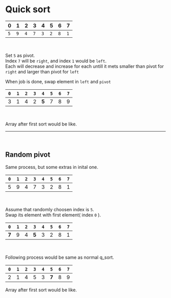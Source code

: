 # Quick sort

| 0 | 1 | 2 | 3 | 4 | 5 | 6 | 7 |
| --- | --- | --- | --- | --- | --- | --- | --- |
| `5`   | `9`   | `4`   | `7`   | `3`   | `2`   | `8`   | `1`   |

</br>

Set `5` as pivot.  
Index `7` will be `right`, and index `1` would be `left`.  
Each will decrease and increase for each untill it mets smaller than pivot for `right` and larger than pivot for `left`

When job is done, swap element in `left` and `pivot`

| `0` | `1` | `2` | `3` | `4`   | `5` | `6` | `7` |
| --- | --- | --- | --- | ----- | --- | --- | --- |
| 3   | 1   | 4   | 2   | **5** | 7   | 8   | 9   |

</br>   
   
Array after first sort would be like.   
    
   
---   
   
</br>
   
## Random pivot   
   
Same process, but some extras in inital one.   
   
| `0` | `1` | `2` | `3` | `4` | `5` | `6` | `7` |
| --- | --- | --- | --- | --- | --- | --- | --- |
| 5   | 9   | 4   | 7   | 3   | 2   | 8   | 1   |   
   
</br>   
   
Assume that randomly choosen index is `5`.   
Swap its element with first element( index `0` ).   
   
| `0` | `1` | `2` | `3` | `4` | `5` | `6` | `7` |
| --- | --- | --- | --- | --- | --- | --- | --- |
| **7**   | 9   | 4   | **5**   | 3   | 2   | 8   | 1   |     
   
</br>    
   
Following process would be same as normal q_sort.   
   
| `0` | `1` | `2` | `3` | `4` | `5` | `6` | `7` |
| --- | --- | --- | --- | --- | --- | --- | --- |
| 2   | 1   | 4   | 5   | 3   | **7**   | 8   | 9   |    
   
Array after first sort would be like.
